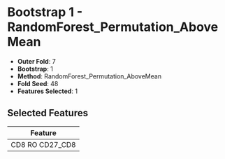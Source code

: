 # Bootstrap 1 - RandomForest_Permutation_AboveMean

- **Outer Fold**: 7
- **Bootstrap**: 1
- **Method**: RandomForest_Permutation_AboveMean
- **Fold Seed**: 48
- **Features Selected**: 1

## Selected Features

| Feature |
|---------|
| CD8 RO CD27_CD8 |
